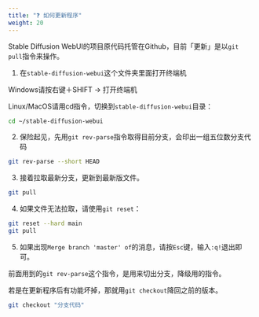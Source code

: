 ```yaml
---
title: "❓ 如何更新程序"
weight: 20
---
```


Stable Diffusion WebUI的项目原代码托管在Github，目前「更新」是以`git pull`指令来操作。

1. 在`stable-diffusion-webui`这个文件夹里面打开终端机

Windows请按右键＋SHIFT → 打开终端机

Linux/MacOS请用cd指令，切换到`stable-diffusion-webui`目录：
```bash
cd ~/stable-diffusion-webui
```

2. 保险起见，先用`git rev-parse`指令取得目前分支，会印出一组五位数分支代码
```bash
git rev-parse --short HEAD
```

3. 接着拉取最新分支，更新到最新版文件。
```bash
git pull
```

4. 如果文件无法拉取，请使用`git reset`：
```bash
git reset --hard main
git pull
```

5. 如果出现`Merge branch 'master' of`的消息，请按`Esc`键，输入`:q!`退出即可。


前面用到的`git rev-parse`这个指令，是用来切出分支，降级用的指令。

若是在更新程序后有功能坏掉，那就用`git checkout`降回之前的版本。
```bash
git checkout "分支代码"
```

